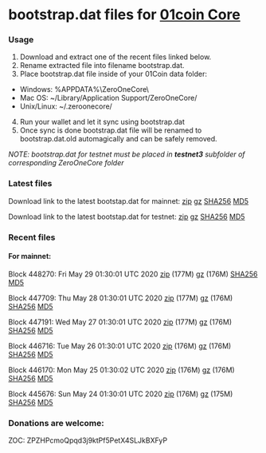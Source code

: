 # bootstrap.dat files for [01coin Core](https://01coin.io)

### Usage

1. Download and extract one of the recent files linked below.
2. Rename extracted file into filename bootstrap.dat.
3. Place bootstrap.dat file inside of your 01Coin data folder:
 - Windows: %APPDATA%\ZeroOneCore\
 - Mac OS: ~/Library/Application Support/ZeroOneCore/
 - Unix/Linux: ~/.zeroonecore/
4. Run your wallet and let it sync using bootstrap.dat
5. Once sync is done bootstrap.dat file will be renamed to bootstrap.dat.old automagically and can be safely removed.

_NOTE: bootstrap.dat for testnet must be placed in **testnet3** subfolder of corresponding ZeroOneCore folder_

### Latest files
Download link to the latest bootstap.dat for mainnet: [zip](https://files.01coin.io/mainnet/bootstrap.dat.zip) [gz](https://files.01coin.io/mainnet/bootstrap.dat.tar.gz) [SHA256](https://files.01coin.io/mainnet/sha256.txt) [MD5](https://files.01coin.io/mainnet/md5.txt)

Download link to the latest bootstap.dat for testnet: [zip](https://files.01coin.io/testnet/bootstrap.dat.zip) [gz](https://files.01coin.io/testnet/bootstrap.dat.tar.gz) [SHA256](https://files.01coin.io/testnet/sha256.txt) [MD5](https://files.01coin.io/testnet/md5.txt)

### Recent files

#### For mainnet:

Block 448270: Fri May 29 01:30:01 UTC 2020 [zip](https://files.01coin.io/mainnet/2020-05-29/bootstrap.dat.zip) (177M) [gz](https://files.01coin.io/mainnet/2020-05-29/bootstrap.dat.tar.gz) (176M) [SHA256](https://files.01coin.io/mainnet/2020-05-29/sha256.txt) [MD5](https://files.01coin.io/mainnet/2020-05-29/md5.txt)

Block 447709: Thu May 28 01:30:01 UTC 2020 [zip](https://files.01coin.io/mainnet/2020-05-28/bootstrap.dat.zip) (177M) [gz](https://files.01coin.io/mainnet/2020-05-28/bootstrap.dat.tar.gz) (176M) [SHA256](https://files.01coin.io/mainnet/2020-05-28/sha256.txt) [MD5](https://files.01coin.io/mainnet/2020-05-28/md5.txt)

Block 447191: Wed May 27 01:30:01 UTC 2020 [zip](https://files.01coin.io/mainnet/2020-05-27/bootstrap.dat.zip) (177M) [gz](https://files.01coin.io/mainnet/2020-05-27/bootstrap.dat.tar.gz) (176M) [SHA256](https://files.01coin.io/mainnet/2020-05-27/sha256.txt) [MD5](https://files.01coin.io/mainnet/2020-05-27/md5.txt)

Block 446716: Tue May 26 01:30:01 UTC 2020 [zip](https://files.01coin.io/mainnet/2020-05-26/bootstrap.dat.zip) (176M) [gz](https://files.01coin.io/mainnet/2020-05-26/bootstrap.dat.tar.gz) (176M) [SHA256](https://files.01coin.io/mainnet/2020-05-26/sha256.txt) [MD5](https://files.01coin.io/mainnet/2020-05-26/md5.txt)

Block 446170: Mon May 25 01:30:02 UTC 2020 [zip](https://files.01coin.io/mainnet/2020-05-25/bootstrap.dat.zip) (176M) [gz](https://files.01coin.io/mainnet/2020-05-25/bootstrap.dat.tar.gz) (176M) [SHA256](https://files.01coin.io/mainnet/2020-05-25/sha256.txt) [MD5](https://files.01coin.io/mainnet/2020-05-25/md5.txt)

Block 445676: Sun May 24 01:30:01 UTC 2020 [zip](https://files.01coin.io/mainnet/2020-05-24/bootstrap.dat.zip) (176M) [gz](https://files.01coin.io/mainnet/2020-05-24/bootstrap.dat.tar.gz) (175M) [SHA256](https://files.01coin.io/mainnet/2020-05-24/sha256.txt) [MD5](https://files.01coin.io/mainnet/2020-05-24/md5.txt)


### Donations are welcome:

ZOC: ZPZHPcmoQpqd3j9ktPf5PetX4SLJkBXFyP
